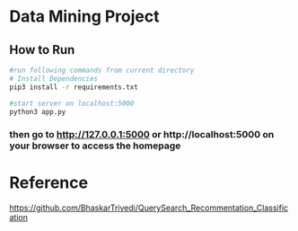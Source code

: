 # Data Mining Project


## How to Run
```bash
#run following commands from current directory
# Install Dependencies
pip3 install -r requirements.txt

#start server on localhost:5000
python3 app.py

```

### then go to http://127.0.0.1:5000 or  http://localhost:5000 on your browser to access the homepage
# Reference
https://github.com/BhaskarTrivedi/QuerySearch_Recommentation_Classification